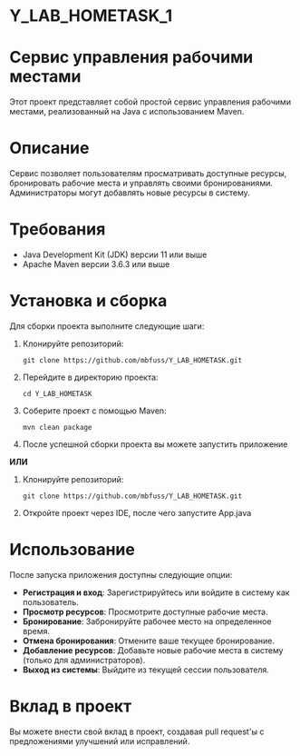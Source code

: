 # Y_LAB_HOMETASK_1


# Сервис управления рабочими местами

Этот проект представляет собой простой сервис управления рабочими местами, реализованный на Java с использованием Maven.

# Описание

Сервис позволяет пользователям просматривать доступные ресурсы, бронировать рабочие места и управлять своими бронированиями. Администраторы могут добавлять новые ресурсы в систему.

# Требования

- Java Development Kit (JDK) версии 11 или выше
- Apache Maven версии 3.6.3 или выше

# Установка и сборка

Для сборки проекта выполните следующие шаги:

1. Клонируйте репозиторий:

   ```
   git clone https://github.com/mbfuss/Y_LAB_HOMETASK.git
   ```

2. Перейдите в директорию проекта:

   ```
   cd Y_LAB_HOMETASK
   ```

3. Соберите проект с помощью Maven:

   ```
   mvn clean package
   ```


4. После успешной сборки проекта вы можете запустить приложение

**ИЛИ**

1. Клонируйте репозиторий:

   ```
   git clone https://github.com/mbfuss/Y_LAB_HOMETASK.git
   ```

2. Откройте проект через IDE, после чего запустите App.java


# Использование

После запуска приложения доступны следующие опции:

- **Регистрация и вход**: Зарегистрируйтесь или войдите в систему как пользователь.
- **Просмотр ресурсов**: Просмотрите доступные рабочие места.
- **Бронирование**: Забронируйте рабочее место на определенное время.
- **Отмена бронирования**: Отмените ваше текущее бронирование.
- **Добавление ресурсов**: Добавьте новые рабочие места в систему (только для администраторов).
- **Выход из системы**: Выйдите из текущей сессии пользователя.

# Вклад в проект

Вы можете внести свой вклад в проект, создавая pull request'ы с предложениями улучшений или исправлений.



 
